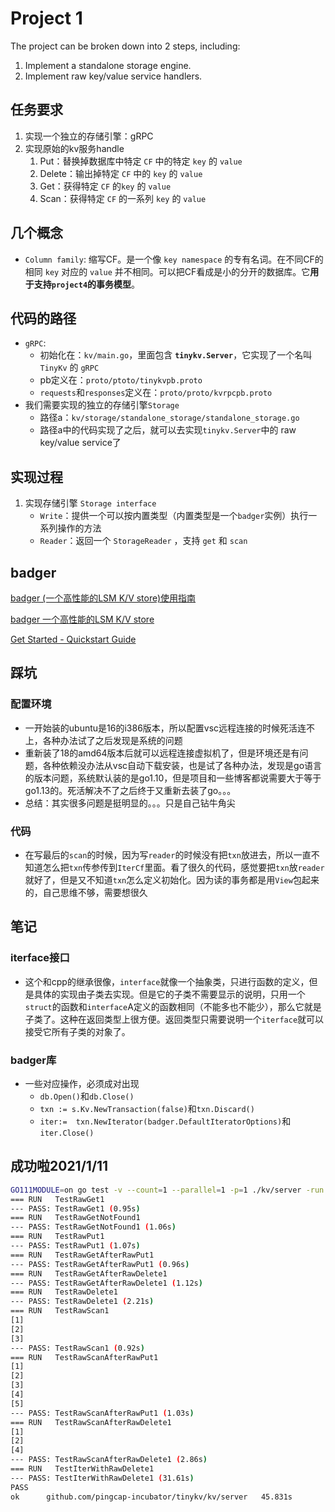 # Project 1

The project can be broken down into 2 steps, including:

1. Implement a standalone storage engine.
2. Implement raw key/value service handlers.

## 任务要求

1. 实现一个独立的存储引擎：gRPC
2. 实现原始的kv服务handle
   1. Put：替换掉数据库中特定 `CF` 中的特定 `key` 的 `value`
   2. Delete：输出掉特定 `CF` 中的 `key` 的 `value`
   3. Get：获得特定 `CF` 的`key` 的 `value`
   4. Scan：获得特定 `CF` 的一系列 `key` 的 `value`

## 几个概念

- `Column family`: 缩写CF。是一个像 `key namespace` 的专有名词。在不同CF的相同 `key` 对应的 `value` 并不相同。可以把CF看成是小的分开的数据库。它**用于支持`project4`的事务模型**。



## 代码的路径

- `gRPC`: 
  - 初始化在：`kv/main.go`，里面包含 **`tinykv.Server`**，它实现了一个名叫 `TinyKv` 的 `gRPC`
  - pb定义在：`proto/ptoto/tinykvpb.proto`
  - `requests`和`responses`定义在：`proto/proto/kvrpcpb.proto`
- 我们需要实现的独立的存储引擎`Storage`
  - 路径a：`kv/storage/standalone_storage/standalone_storage.go`
  - 路径a中的代码实现了之后，就可以去实现`tinykv.Server`中的 raw key/value service了

## 实现过程

1. 实现存储引擎 `Storage interface`
   - `Write`：提供一个可以按内置类型（内置类型是一个`badger`实例）执行一系列操作的方法
   - `Reader`：返回一个 `StorageReader` ，支持 `get` 和 `scan`







## badger

[badger (一个高性能的LSM K/V store)使用指南](https://juejin.cn/post/6844903814571491335)

[badger 一个高性能的LSM K/V store](https://colobu.com/2017/10/11/badger-a-performant-k-v-store/)

[Get Started - Quickstart Guide](https://dgraph.io/docs/badger/get-started/)

## 踩坑

### 配置环境

- 一开始装的ubuntu是16的i386版本，所以配置vsc远程连接的时候死活连不上，各种办法试了之后发现是系统的问题
- 重新装了18的amd64版本后就可以远程连接虚拟机了，但是环境还是有问题，各种依赖没办法从vsc自动下载安装，也是试了各种办法，发现是go语言的版本问题，系统默认装的是go1.10，但是项目和一些博客都说需要大于等于go1.13的。死活解决不了之后终于又重新去装了go。。。
- 总结：其实很多问题是挺明显的。。。只是自己钻牛角尖

### 代码

- 在写最后的`scan`的时候，因为写`reader`的时候没有把`txn`放进去，所以一直不知道怎么把`txn`传参传到`IterCf`里面。看了很久的代码，感觉要把`txn`放`reader`就好了，但是又不知道`txn`怎么定义初始化。因为读的事务都是用`View`包起来的，自己思维不够，需要想很久

## 笔记

### iterface接口

- 这个和cpp的继承很像，`interface`就像一个抽象类，只进行函数的定义，但是具体的实现由子类去实现。但是它的子类不需要显示的说明，只用一个`struct`的函数和`interface`A定义的函数相同（不能多也不能少），那么它就是子类了。这种在返回类型上很方便。返回类型只需要说明一个`iterface`就可以接受它所有子类的对象了。

### badger库

- 一些对应操作，必须成对出现
  - `db.Open()`和`db.Close()`
  - `txn := s.Kv.NewTransaction(false)`和`txn.Discard()`
  - `iter:=  txn.NewIterator(badger.DefaultIteratorOptions)`和`iter.Close()`



## 成功啦2021/1/11

```sh
GO111MODULE=on go test -v --count=1 --parallel=1 -p=1 ./kv/server -run 1 
=== RUN   TestRawGet1
--- PASS: TestRawGet1 (0.95s)
=== RUN   TestRawGetNotFound1
--- PASS: TestRawGetNotFound1 (1.06s)
=== RUN   TestRawPut1
--- PASS: TestRawPut1 (1.07s)
=== RUN   TestRawGetAfterRawPut1
--- PASS: TestRawGetAfterRawPut1 (0.96s)
=== RUN   TestRawGetAfterRawDelete1
--- PASS: TestRawGetAfterRawDelete1 (1.12s)
=== RUN   TestRawDelete1
--- PASS: TestRawDelete1 (2.21s)
=== RUN   TestRawScan1
[1]
[2]
[3]
--- PASS: TestRawScan1 (0.92s)
=== RUN   TestRawScanAfterRawPut1
[1]
[2]
[3]
[4]
[5]
--- PASS: TestRawScanAfterRawPut1 (1.03s)
=== RUN   TestRawScanAfterRawDelete1
[1]
[2]
[4]
--- PASS: TestRawScanAfterRawDelete1 (2.86s)
=== RUN   TestIterWithRawDelete1
--- PASS: TestIterWithRawDelete1 (31.61s)
PASS
ok      github.com/pingcap-incubator/tinykv/kv/server   45.831s
```

